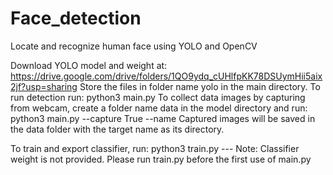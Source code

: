 # Face_detection

Locate and recognize human face using YOLO and OpenCV

Download YOLO model and weight at: https://drive.google.com/drive/folders/1QO9ydq_cUHlfpKK78DSUymHii5aix2jf?usp=sharing
Store the files in folder name yolo in the main directory.
To run detection run:
python3 main.py
To collect data images by capturing from webcam, create a folder name data in the model directory and run:
python3 main.py --capture True --name <target name>
Captured images will be saved in the data folder with the target name as its directory.

To train and export classifier, run:
python3 train.py
--- Note: Classifier weight is not provided. Please run train.py before the first use of main.py
